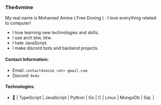 ### The4vmine

My real name is Mohamed Amine ( Free Doxing ) . I love everything related to computer!



* I love learning new technologies and skills.
* I use arch btw, btw.
* I hate JavaScript.
* I make discord bots and backend projects.


#### Contact Information:
- Email: `contact4vmine <at> gmail.com`
- Discord: `0x4v`




#### Technologies:

- 🔭 | TypeScript | JavaScript | Python | Go | C | Linux | MongoDb | SqL | 


